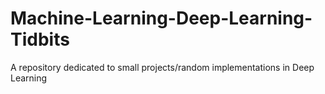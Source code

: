 # Machine-Learning-Deep-Learning-Tidbits
A repository dedicated to small projects/random implementations in Deep Learning
